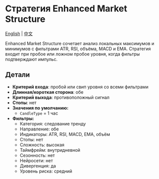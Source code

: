 # Стратегия Enhanced Market Structure
[English](README.md) | [中文](README_cn.md)

Enhanced Market Structure сочетает анализ локальных максимумов и минимумов с фильтрами ATR, RSI, объёма, MACD и EMA. Стратегия входит при пробое или ложном пробое уровня, когда фильтры подтверждают импульс.

## Детали

- **Критерий входа**: пробой или свип уровня со всеми фильтрами
- **Длинная/короткая сторона**: обе
- **Критерий выхода**: противоположный сигнал
- **Стопы**: нет
- **Значения по умолчанию:**
  - `CandleType` = 1 час
- **Фильтры:**
  - Категория: следование тренду
  - Направление: обе
  - Индикаторы: ATR, RSI, MACD, EMA, объём
  - Стопы: нет
  - Сложность: высокая
  - Таймфрейм: внутридневной
  - Сезонность: нет
  - Нейросети: нет
  - Дивергенция: да
  - Уровень риска: средний

